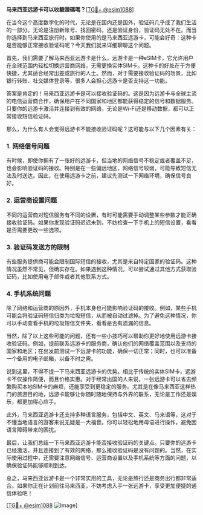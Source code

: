 **马来西亚远游卡可以收驗證碼嗎？**[[TG💪+ @esim1088](https://t.me/s/esim1088)]

在当今这个高度数字化的时代，无论是在国内还是国外，验证码几乎成了我们生活的一部分。无论是注册新账号、找回密码，还是验证身份，验证码无处不在。而当你选择到马来西亚旅行时，如果你使用的是马来西亚远游卡，可能会好奇：这种卡是否能够正常接收验证码呢？今天我们就来详细聊聊这个问题。

首先，我们需要了解马来西亚远游卡是什么。远游卡是一种eSIM卡，它允许用户在全球范围内轻松切换运营商网络，无需更换实体SIM卡。这种卡的好处在于方便快捷，尤其适合经常出差或旅行的人士。然而，对于需要接收验证码的场景，比如银行转账、社交媒体登录等，很多人会担心远游卡是否支持这一功能。

答案是肯定的！马来西亚远游卡是可以接收验证码的。这是因为远游卡与全球主流的电信运营商合作，确保用户在不同国家和地区都能获得稳定的信号和数据服务。只要你的远游卡激活并连接到有效的网络，无论是Wi-Fi还是移动数据，都可以正常接收短信验证码。

那么，为什么有人会觉得远游卡不能接收验证码呢？这可能与以下几个因素有关：

### **1. 网络信号问题**
有时候，即使你拥有了一张好的远游卡，但当地的网络信号不稳定或者覆盖不足，也会影响验证码的接收。特别是在一些偏远地区，网络信号较弱，可能导致短信无法及时送达。因此，在使用远游卡之前，建议先测试一下网络环境，确保信号良好。

### **2. 运营商设置问题**
不同的运营商对短信服务有不同的设置，有时可能需要手动调整某些参数才能正确接收验证码。如果你发现验证码迟迟未到，不妨检查一下手机上的短信设置，看看是否需要更改一些选项。

### **3. 验证码发送方的限制**
有些服务提供商可能会限制国际短信的接收，尤其是来自特定国家的验证码。这种情况虽然不常见，但确实存在。如果遇到这种情况，可以尝试通过其他方式获取验证码，比如使用电子邮件或者其他联系方式。

### **4. 手机系统问题**
除了网络和运营商的原因外，手机本身也可能影响验证码的接收。例如，某些手机可能会将验证码短信归类为垃圾短信，从而被自动过滤掉。为了避免这种情况，你可以手动查看手机的垃圾短信文件夹，看看是否有遗漏的信息。

当然，除了以上这些可能的问题，还有一些小技巧可以帮助你更好地使用远游卡接收验证码。例如，提前联系远游卡的服务商，确认他们的网络覆盖范围以及支持的国家和地区；在出发前测试一下远游卡的功能，确保一切正常；同时，也可以准备一个备用的电子邮箱，以备不时之需。

说到这里，不得不提一下马来西亚远游卡的优势。相比于传统的实体SIM卡，远游卡不仅操作简便，而且价格实惠。对于经常出国的人来说，一张远游卡可以省去频繁购买本地SIM卡的麻烦，还能享受到更稳定的服务。尤其是在像马来西亚这样热门的旅游目的地，远游卡能够让你随时随地保持与外界的联系，无论是工作还是娱乐，都更加得心应手。

此外，马来西亚远游卡还支持多种语言服务，包括中文、英文、马来语等，这对于不懂当地语言的游客来说无疑是一大福音。你可以轻松地用母语进行操作，避免因语言障碍带来的困扰。

最后，让我们总结一下马来西亚远游卡能否接收验证码的关键点。只要你的远游卡已经激活，并且连接到了有效的网络，那么接收验证码是没有问题的。当然，在实际使用过程中，还需要注意网络信号、运营商设置以及手机系统等方面的问题，以确保验证码能够顺利到达。

总之，马来西亚远游卡是一个非常实用的工具，无论是旅行还是商务出行都非常适合。如果你正在计划前往马来西亚，不妨考虑入手一张远游卡，享受更加便捷的通信体验吧！

[[TG💪+ @esim1088](https://t.me/s/esim1088) ![Image](https://i.postimg.cc/4NQfJmqS/Snipaste-2025-05-13-00-14-12.png)]